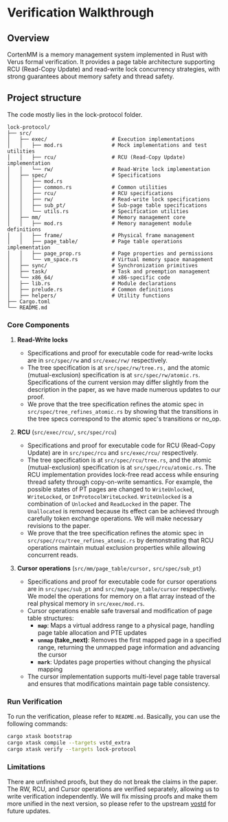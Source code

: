 # Verification Walkthrough

## Overview

CortenMM is a memory management system implemented in Rust with Verus formal verification. It provides a page table architecture supporting RCU (Read-Copy Update) and read-write lock concurrency strategies, with strong guarantees about memory safety and thread safety.

## Project structure

The code mostly lies in the lock-protocol folder.

```
lock-protocol/
├── src/
│   ├── exec/                     # Execution implementations
│   │   ├── mod.rs                # Mock implementations and test utilities
│   │   ├── rcu/                  # RCU (Read-Copy Update) implementation
│   │   └── rw/                   # Read-Write lock implementation
│   ├── spec/                     # Specifications
│   │   ├── mod.rs
│   │   ├── common.rs             # Common utilities
│   │   ├── rcu/                  # RCU specifications
│   │   ├── rw/                   # Read-write lock specifications
│   │   ├── sub_pt/               # Sub-page table specifications
│   │   └── utils.rs              # Specification utilities
│   ├── mm/                       # Memory management core
│   │   ├── mod.rs                # Memory management module definitions
│   │   ├── frame/                # Physical frame management
│   │   ├── page_table/           # Page table operations implementation
│   │   ├── page_prop.rs          # Page properties and permissions
│   │   └── vm_space.rs           # Virtual memory space management
│   ├── sync/                     # Synchronization primitives
│   ├── task/                     # Task and preemption management
│   └── x86_64/                   # x86-specific code
│   ├── lib.rs                    # Module declarations
│   ├── prelude.rs                # Common definitions
│   ├── helpers/                  # Utility functions
├── Cargo.toml
└── README.md
```

### Core Components

1. **Read-Write locks**

    * Specifications and proof for executable code for read-write locks are in `src/spec/rw` and `src/exec/rw/` respectively.
    * The tree specification is at `src/spec/rw/tree.rs,` and the atomic (mutual-exclusion) specification is at `src/spec/rw/atomic.rs`. Specifications of the current version may differ slightly from the description in the paper, as we have made numerous updates to our proof.
    * We prove that the tree specification refines the atomic spec in `src/spec/tree_refines_atomic.rs` by showing that the transitions in the tree specs correspond to the atomic spec's transitions or no_op.

2. **RCU** (`src/exec/rcu/`, `src/spec/rcu`)

    * Specifications and proof for executable code for RCU (Read-Copy Update) are in `src/spec/rcu` and `src/exec/rcu/` respectively.
    * The tree specification is at `src/spec/rcu/tree.rs`, and the atomic (mutual-exclusion) specification is at `src/spec/rcu/atomic.rs`.
      The RCU implementation provides lock-free read access while ensuring thread safety through copy-on-write semantics. For example, the possible states of PT pages are changed to `WriteUnlocked`, `WriteLocked`, or `InProtocolWriteLocked`. `WriteUnlocked` is a combination of `Unlocked` and `ReadLocked` in the paper. The `Unallocated` is removed because its effect can be achieved through carefully token exchange operations. We will make necessary revisions to the paper.
    * We prove that the tree specification refines the atomic spec in `src/spec/rcu/tree_refines_atomic.rs` by demonstrating that RCU operations maintain mutual exclusion properties while allowing concurrent reads.

3. **Cursor operations** (`src/mm/page_table/cursor,` `src/spec/sub_pt`)

    * Specifications and proof for executable code for cursor operations are in `src/spec/sub_pt` and `src/mm/page_table/cursor` respectively.
      We model the operations for memory on a flat array instead of the real physical memory in `src/exec/mod.rs`.
    * Cursor operations enable safe traversal and modification of page table structures:
        - **`map`**: Maps a virtual address range to a physical page, handling page table allocation and PTE updates
        - **`unmap` (take_next)**: Removes the first mapped page in a specified range, returning the unmapped page information and advancing the cursor
        - **`mark`**: Updates page properties without changing the physical mapping
    * The cursor implementation supports multi-level page table traversal and ensures that modifications maintain page table consistency.

### Run Verification

To run the verification, please refer to `README.md`. Basically, you can use the following commands:

```bash
cargo xtask bootstrap
cargo xtask compile --targets vstd_extra
cargo xtask verify --targets lock-protocol
```

### Limitations

There are unfinished proofs, but they do not break the claims in the paper. The RW, RCU, and Cursor operations are verified separately, allowing us to write verification independently. We will fix missing proofs and make them more unified in the next version, so please refer to the upstream [vostd](https://github.com/asterinas/vostd/tree/main/lock-protocol) for future updates.

